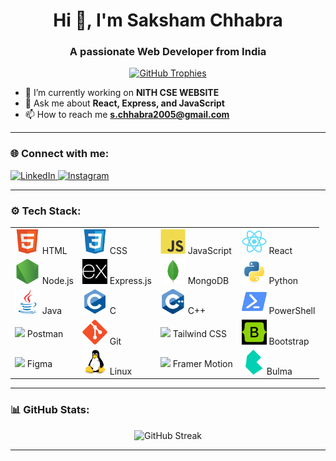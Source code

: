<h1 align="center">Hi 👋, I'm Saksham Chhabra</h1>
<h3 align="center">A passionate Web Developer from India</h3>

<p align="center">
  <a href="https://github.com/ryo-ma/github-profile-trophy">
    <img src="https://github-profile-trophy.vercel.app/?username=saksham-chhabra&theme=onedark&row=1&column=6" alt="GitHub Trophies" />
  </a>
</p>

- 🔭 I’m currently working on **NITH CSE WEBSITE**  
- 💬 Ask me about **React, Express, and JavaScript**  
- 📫 How to reach me **s.chhabra2005@gmail.com**  

---

### 🌐 **Connect with me:**
<p align="left">
  <a href="https://www.linkedin.com/in/saksham-chhabra-2a034a280/" target="_blank">
    <img src="https://img.shields.io/badge/LinkedIn-0A66C2?style=for-the-badge&logo=linkedin&logoColor=white" alt="LinkedIn"/>
  </a>
  <a href="https://instagram.com/sakshamken" target="_blank">
    <img src="https://img.shields.io/badge/Instagram-E4405F?style=for-the-badge&logo=instagram&logoColor=white" alt="Instagram"/>
  </a>
</p>

---

### ⚙️ **Tech Stack:**
<table align="center">
  <tr>
    <td><img src="https://raw.githubusercontent.com/devicons/devicon/master/icons/html5/html5-original.svg" width="40"/> HTML</td>
    <td><img src="https://raw.githubusercontent.com/devicons/devicon/master/icons/css3/css3-original.svg" width="40"/> CSS</td>
    <td><img src="https://raw.githubusercontent.com/devicons/devicon/master/icons/javascript/javascript-original.svg" width="40"/> JavaScript</td>
    <td><img src="https://raw.githubusercontent.com/devicons/devicon/master/icons/react/react-original.svg" width="40"/> React</td>
  </tr>
  <tr>
    <td><img src="https://raw.githubusercontent.com/devicons/devicon/master/icons/nodejs/nodejs-original.svg" width="40"/> Node.js</td>
    <td><img src="https://raw.githubusercontent.com/devicons/devicon/master/icons/express/express-original.svg" width="40" style="filter: invert(100%)"/> Express.js</td>
    <td><img src="https://raw.githubusercontent.com/devicons/devicon/master/icons/mongodb/mongodb-original.svg" width="40"/> MongoDB</td>
    <td><img src="https://raw.githubusercontent.com/devicons/devicon/master/icons/python/python-original.svg" width="40"/> Python</td>
  </tr>
  <tr>
    <td><img src="https://raw.githubusercontent.com/devicons/devicon/master/icons/java/java-original.svg" width="40"/> Java</td>
    <td><img src="https://raw.githubusercontent.com/devicons/devicon/master/icons/c/c-original.svg" width="40"/> C</td>
    <td><img src="https://raw.githubusercontent.com/devicons/devicon/master/icons/cplusplus/cplusplus-original.svg" width="40"/> C++</td>
    <td><img src="https://raw.githubusercontent.com/devicons/devicon/master/icons/powershell/powershell-original.svg" width="40"/> PowerShell</td>
  </tr>
  <tr>
    <td><img src="https://www.vectorlogo.zone/logos/getpostman/getpostman-icon.svg" width="40"/> Postman</td>
    <td><img src="https://raw.githubusercontent.com/devicons/devicon/master/icons/git/git-original.svg" width="40"/> Git</td>
    <td><img src="https://www.vectorlogo.zone/logos/tailwindcss/tailwindcss-icon.svg" width="40"/> Tailwind CSS</td>
    <td><img src="https://raw.githubusercontent.com/devicons/devicon/master/icons/bootstrap/bootstrap-plain.svg" width="40" style="filter: invert(100%)"/> Bootstrap</td>
  </tr>
  <tr>
    <td><img src="https://www.vectorlogo.zone/logos/figma/figma-icon.svg" width="40"/> Figma</td>
    <td><img src="https://raw.githubusercontent.com/devicons/devicon/master/icons/linux/linux-original.svg" width="40"/> Linux</td>
    <td><img src="https://www.vectorlogo.zone/logos/framer/framer-icon.svg" width="40"/> Framer Motion</td>
    <td><img src="https://raw.githubusercontent.com/devicons/devicon/master/icons/bulma/bulma-plain.svg" width="40" />Bulma</td>
  </tr>
</table>

---

### 📊 **GitHub Stats:**
<p align="center">
  <img src="https://github-readme-streak-stats.herokuapp.com/?user=saksham-chhabra&theme=radical" alt="GitHub Streak" />
</p>

---


